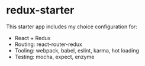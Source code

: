 # redux-starter

This starter app includes my choice configuration for:
  - React + Redux
  - Routing: react-router-redux
  - Tooling: webpack, babel, eslint, karma, hot loading
  - Testing: mocha, expect, enzyme
